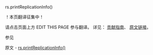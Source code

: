  rs.printReplicationInfo()

 ！本页翻译征集中！

请点击页面上方 EDIT THIS PAGE 参与翻译。
详见：
[贡献指南]( https://github.com/JinMuInfo/MongoDB-Manual-zh/blob/master/CONTRIBUTING.md )、
[原文链接](  https://docs.mongodb.com/manual/reference/method/rs.printReplicationInfo/  )。

 参见

原文 - [rs.printReplicationInfo()]( https://docs.mongodb.com/manual/reference/method/rs.printReplicationInfo/ )

